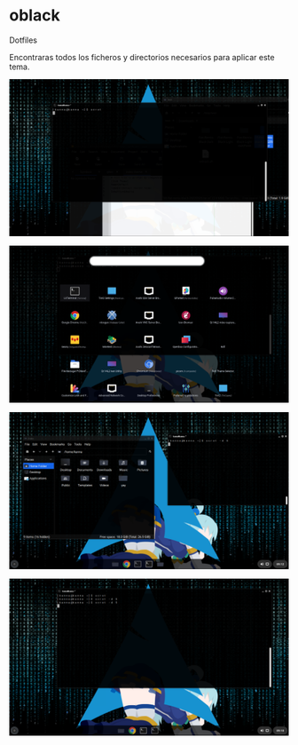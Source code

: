 # oblack
Dotfiles

Encontraras todos los ficheros y directorios necesarios para aplicar este tema.

![Screenshot 1](https://raw.githubusercontent.com/gudrak/oblack/main/screenshot1.png)


![Screenshot 2](https://raw.githubusercontent.com/gudrak/oblack/main/screenshot2.png)


![Screenshot 3](https://raw.githubusercontent.com/gudrak/oblack/main/screenshot3.png)


![Screenshot 4](https://raw.githubusercontent.com/gudrak/oblack/main/screenshot4.png)
